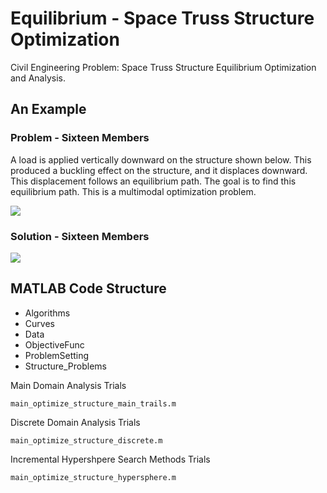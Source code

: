 # Equilibrium - Space Truss Structure Optimization 
Civil Engineering Problem: Space Truss Structure Equilibrium Optimization and Analysis.

## An Example

### Problem - Sixteen Members
A load is applied vertically downward on the structure shown below. This produced a buckling effect on the structure, and it displaces downward. This displacement follows an equilibrium path. The goal is to find this equilibrium path. This is a multimodal optimization problem.

![](https://github.com/vojha-code/equilibrium/blob/main/imgs/sixteen_member.png)

### Solution - Sixteen Members

![](https://github.com/vojha-code/equilibrium/blob/main/imgs/sixteen_member_sol.png)

## MATLAB Code Structure

- Algorithms
- Curves
- Data
- ObjectiveFunc
- ProblemSetting
- Structure_Problems

Main
Domain Analysis Trials
```
main_optimize_structure_main_trails.m
```
Discrete Domain Analysis Trials
```
main_optimize_structure_discrete.m
```
Incremental Hypershpere Search Methods Trials
```
main_optimize_structure_hypersphere.m
```

